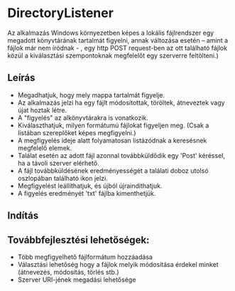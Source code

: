 # DirectoryListener
Az alkalmazás Windows környezetben képes a lokális fájlrendszer egy megadott könyvtárának tartalmát figyelni, annak változása esetén – 
amint a fájlok már nem íródnak - , egy http POST request-ben az ott található fájlok közül a kiválasztási szempontoknak megfelelőt egy szerverre feltölteni.)

## Leírás
- Megadhatjuk, hogy mely mappa tartalmát figyelje. 
- Az alkalmazás jelzi ha egy fájlt módosítottak, töröltek, átneveztek vagy újat hoztak létre. 
- A "figyelés" az alkönyvtárakra is vonatkozik.
- Kiválaszthatjuk, milyen formátumú fájlokat figyeljen meg. (Csak a listában szereplőket képes megfigyelni.)
- A megfigyelés ideje alatt folyamatosan listázódnak a keresésnek megfelelő elemek.
- Találat esetén az adott fájl azonnal továbbküldődik egy 'Post' kéréssel, ha a távoli szerver elérhető.
- A fájl továbbküldésének eredményességét a találati doboz utolsó oszlopában található ikon jelzi.
- Megfigyelést leállíthatjuk, és újból újraindíthatjuk.
- A figyelés eredményét 'txt' fájlba kimenthetjük.

## Indítás

## Továbbfejlesztési lehetőségek:
- Több megfigyelhető fájlformátum hozzáadása
- Választási lehetőség hogy a fájlok melyik módosítása érdekel minket (átnevezés, módosítás, törlés stb.)
- Szerver URI-jének megadási lehetősége
